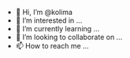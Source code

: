 - 👋 Hi, I’m @kolima
- 👀 I’m interested in ...
- 🌱 I’m currently learning ...
- 💞️ I’m looking to collaborate on ...
- 📫 How to reach me ...

<!---
kolima/kolima is a ✨ special ✨ repository because its `README.md` (this file) appears on your GitHub profile.
You can click the Preview link to take a look at your changes.
--->
